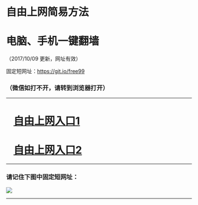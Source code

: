 ﻿# 自由上网简易方法

# 电脑、手机一键翻墙

（2017/10/09 更新，网址有效）

固定短网址：https://git.io/free99

### （微信如打不开，请转到浏览器打开）


***





# &nbsp;&nbsp; <a href="http://ft953211839.fwq-tz-1001.info/fwqtz01.html?t=100900114629 " target="_blank">自由上网入口1</a>
# &nbsp;&nbsp; <a href="http://ft205701113.fwq-tz-1002.info/fwqtz02.html?t=10090012907 " target="_blank">自由上网入口2</a>
***

### 请记住下图中固定短网址：

<img src="https://s3-us-west-2.amazonaws.com/fwq-1001/yjfq-20170905okok.png" /> 


***

